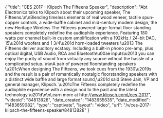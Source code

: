{
    "title": "CES 2017 - Klipsch The Fifteens Speaker",
    "description": "Abt Electronics talks to Klipsch about their upcoming speaker, The Fifteens.\n\nBlending timeless elements of real wood veneer, tactile spun-copper controls, a wide-baffle cabinet and mid-century modern design, the new Heritage Wireless The Fifteens powered large-format floor standing speakers completely redefine the audiophile experience. Featuring 180 watts per channel built-in custom amplification with a 192kHz \/ 24-bit DAC, 15\u201d woofers and 1 3\/4\u201d horn-loaded tweeters \u2013 The Fifteens deliver auditory ecstasy. Including a built-in phono pre-amp, plus optical digital, USB Audio, RCA and Bluetooth\u00ae inputs\u2013 you can enjoy the purity of sound from virtually any source without the hassle of a complicated setup. \n\nA pair of powered floorstanding speakers \u201cWhen designing The Fifteens, we took cues from the 1930\u2019s and the result is a pair of romantically nostalgic floorstanding speakers with a distinct wide baffle and large format sound,\u201d said Steve Jain, VP and general manager, Klipsch. \u201cThe Fifteens completely redefine the audiophile experience with a design nod to the past and the latest technology.\u201d\n\nLearn more at http:\/\/www.klipsch.com\/ces-2017",
    "videoid": "84813828",
    "date_created": "1483655635",
    "date_modified": "1483659082",
    "type": "captivate",
    "layout": "video",
    "url": "\/v\/ces-2017-klipsch-the-fifteens-speaker\/84813828"
}
